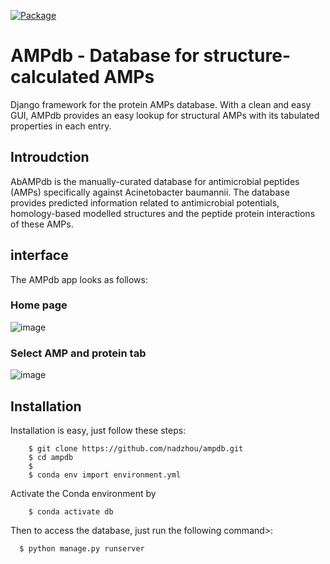[![Package](https://github.com/nadzhou/ampdb/actions/workflows/package.yml/badge.svg)](https://github.com/nadzhou/ampdb/actions/workflows/package.yml)
# AMPdb - Database for structure-calculated AMPs 
Django framework for the protein AMPs database. With a clean and easy GUI, AMPdb provides an easy lookup for structural AMPs with its tabulated properties in each entry. 

## Introudction 
AbAMPdb is the manually-curated database for antimicrobial peptides (AMPs) specifically against Acinetobacter baumannii. The database provides predicted information related to antimicrobial potentials, homology-based modelled structures and the peptide protein interactions of these AMPs.

## interface
The AMPdb app looks as follows: 

### Home page


![image](https://github.com/nadzhou/ampdb/blob/main/static/img/Home.png)

### Select AMP and protein tab


![image](https://github.com/nadzhou/ampdb/blob/main/static/img/Interface1.png)


## Installation 
Installation is easy, just follow these steps: 
```
    $ git clone https://github.com/nadzhou/ampdb.git
    $ cd ampdb 
    $ 
    $ conda env import environment.yml 
```
Activate the Conda environment by 
```
    $ conda activate db
```

Then to access the database, just run the following command>: 
````
  $ python manage.py runserver
````


